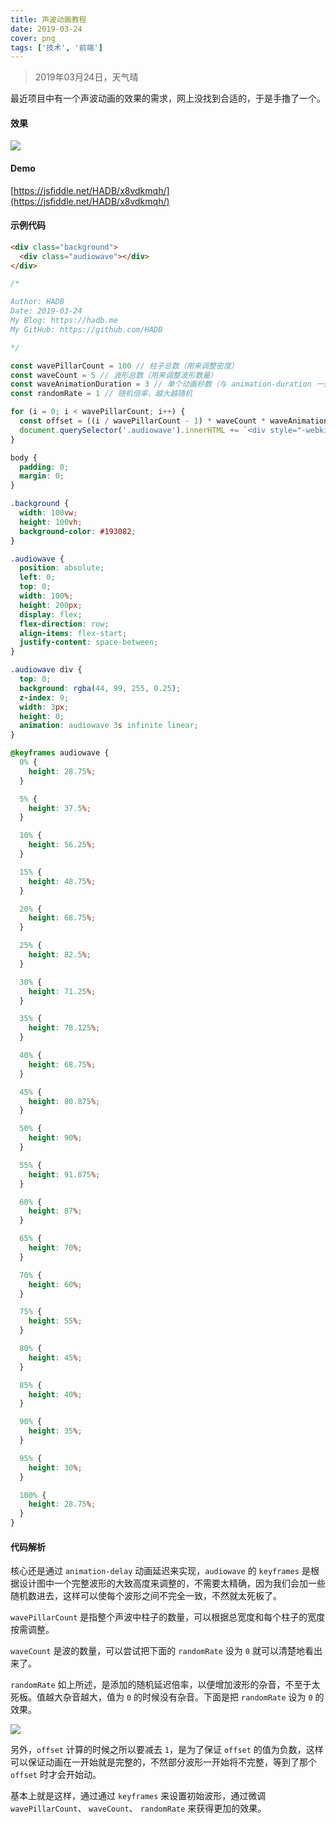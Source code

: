 ```yaml
---
title: 声波动画教程
date: 2019-03-24
cover: png
tags: ['技术', '前端']
---
```


> 2019年03月24日，天气晴

最近项目中有一个声波动画的效果的需求，网上没找到合适的，于是手撸了一个。

#### 效果

![](/images/posts/audiowave-animation-01.gif)

#### Demo

[https://jsfiddle.net/HADB/x8vdkmqh/](https://jsfiddle.net/HADB/x8vdkmqh/)

#### 示例代码

```html
<div class="background">
  <div class="audiowave"></div>
</div>
```

```javascript
/*

Author: HADB
Date: 2019-03-24
My Blog: https://hadb.me
My GitHub: https://github.com/HADB

*/

const wavePillarCount = 100 // 柱子总数（用来调整密度）
const waveCount = 5 // 波形总数（用来调整波形数量）
const waveAnimationDuration = 3 // 单个动画秒数（与 animation-duration 一致）
const randomRate = 1 // 随机倍率，越大越随机

for (i = 0; i < wavePillarCount; i++) {
  const offset = ((i / wavePillarCount - 1) * waveCount * waveAnimationDuration) - Math.random() * randomRate
  document.querySelector('.audiowave').innerHTML += `<div style="-webkit-animation-delay:${offset}s;"></div>`
}
```

```css
body {
  padding: 0;
  margin: 0;
}

.background {
  width: 100vw;
  height: 100vh;
  background-color: #193082;
}

.audiowave {
  position: absolute;
  left: 0;
  top: 0;
  width: 100%;
  height: 200px;
  display: flex;
  flex-direction: row;
  align-items: flex-start;
  justify-content: space-between;
}

.audiowave div {
  top: 0;
  background: rgba(44, 99, 255, 0.25);
  z-index: 9;
  width: 3px;
  height: 0;
  animation: audiowave 3s infinite linear;
}

@keyframes audiowave {
  0% {
    height: 28.75%;
  }

  5% {
    height: 37.5%;
  }

  10% {
    height: 56.25%;
  }

  15% {
    height: 48.75%;
  }

  20% {
    height: 68.75%;
  }

  25% {
    height: 82.5%;
  }

  30% {
    height: 71.25%;
  }

  35% {
    height: 78.125%;
  }

  40% {
    height: 68.75%;
  }

  45% {
    height: 80.875%;
  }

  50% {
    height: 90%;
  }

  55% {
    height: 91.875%;
  }

  60% {
    height: 87%;
  }

  65% {
    height: 70%;
  }

  70% {
    height: 60%;
  }

  75% {
    height: 55%;
  }

  80% {
    height: 45%;
  }

  85% {
    height: 40%;
  }

  90% {
    height: 35%;
  }

  95% {
    height: 30%;
  }

  100% {
    height: 28.75%;
  }
}
```

#### 代码解析

核心还是通过 `animation-delay` 动画延迟来实现，`audiowave` 的 `keyframes` 是根据设计图中一个完整波形的大致高度来调整的，不需要太精确，因为我们会加一些随机数进去，这样可以使每个波形之间不完全一致，不然就太死板了。

`wavePillarCount` 是指整个声波中柱子的数量，可以根据总宽度和每个柱子的宽度按需调整。

`waveCount` 是波的数量，可以尝试把下面的 `randomRate` 设为 `0` 就可以清楚地看出来了。

`randomRate` 如上所述，是添加的随机延迟倍率，以便增加波形的杂音，不至于太死板。值越大杂音越大，值为 `0` 的时候没有杂音。下面是把 `randomRate` 设为 `0` 的效果。

![](/images/posts/audiowave-animation-02.gif)

另外，`offset` 计算的时候之所以要减去 `1`，是为了保证 `offset` 的值为负数，这样可以保证动画在一开始就是完整的，不然部分波形一开始将不完整，等到了那个 `offset` 时才会开始动。

基本上就是这样，通过通过 `keyframes` 来设置初始波形，通过微调 `wavePillarCount`、 `waveCount`、 `randomRate` 来获得更加的效果。
